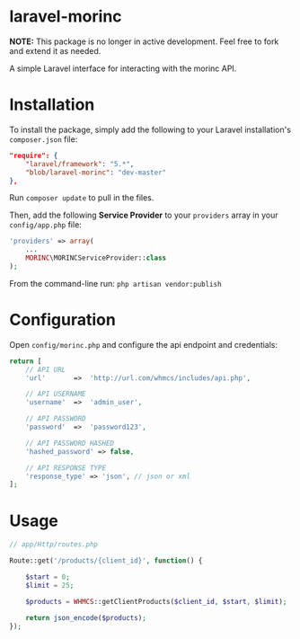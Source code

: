 laravel-morinc
======

**NOTE:** This package is no longer in active development. Feel free to fork and extend it as needed.

A simple Laravel interface for interacting with the morinc API.


# Installation
To install the package, simply add the following to your Laravel installation's `composer.json` file:

```json
"require": {
	"laravel/framework": "5.*",
	"blob/laravel-morinc": "dev-master"
},
```

Run `composer update` to pull in the files.

Then, add the following **Service Provider** to your `providers` array in your `config/app.php` file:

```php
'providers' => array(
	...
	MORINC\MORINCServiceProvider::class
);
```

From the command-line run:
`php artisan vendor:publish`

# Configuration

Open `config/morinc.php` and configure the api endpoint and credentials:

```php
return [
	// API URL
	'url'		=>	'http://url.com/whmcs/includes/api.php',

	// API USERNAME
	'username'	=>	'admin_user',

	// API PASSWORD
	'password'	=>	'password123',

    // API PASSWORD HASHED
    'hashed_password' => false,

	// API RESPONSE TYPE
	'response_type'	=> 'json', // json or xml
];
```

# Usage
```php
// app/Http/routes.php

Route::get('/products/{client_id}', function() {

    $start = 0;
    $limit = 25;

    $products = WHMCS::getClientProducts($client_id, $start, $limit);

    return json_encode($products);
});
```
